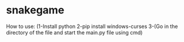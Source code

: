 # snakegame
How to use: (1-Install python 2-pip install windows-curses 3-(Go in the directory of the file and start the main.py file using cmd)
